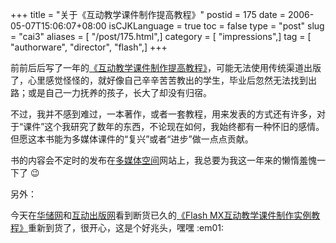 +++
title = "关于《互动教学课件制作提高教程》"
postid = 175
date = 2006-05-07T15:06:07+08:00
isCJKLanguage = true
toc = false
type = "post"
slug = "cai3"
aliases = [ "/post/175.html",]
category = [ "impressions",]
tag = [ "authorware", "director", "flash",]
+++


前前后后写了一年的[《互动教学课件制作提高教程》](http://cai.mediasky.cn/index.php?option=com_content&task=category&sectionid=1&id=5&Itemid=17)，可能无法使用传统渠道出版了，心里感觉怪怪的，就好像自己辛辛苦苦教出的学生，毕业后忽然无法找到出路；或是自己一力抚养的孩子，长大了却没有归宿。

不过，我并不感到难过，一本著作，或者一套教程，用来发表的方式还有许多，对于“课件”这个我研究了数年的东西，不论现在如何，我始终都有一种怀旧的感情。但愿这本书能为多媒体课件的“复兴”或者“进步”做一点点贡献。

书的内容会不定时的发布在[多媒体空间](http://cai.mediasky.cn/index.php?option=com_content&task=category&sectionid=1&id=5&Itemid=17)网站上，我总要为我这一年来的懒惰羞愧一下了
:wink:


另外：

今天在[华储网](http://www.huachu.com.cn/itbook/itbookinfo.asp?lbbh=BD11728960)和[互动出版网](http://www.china-pub.com/computers/common/info.asp?id=18550)看到断货已久的[《Flash
MX互动教学课件制作实例教程》](http://cai.mediasky.cn/index.php?option=com_content&task=category&sectionid=1&id=1&Itemid=17)重新到货了，很开心，这是个好兆头，嘿嘿
:em01:

